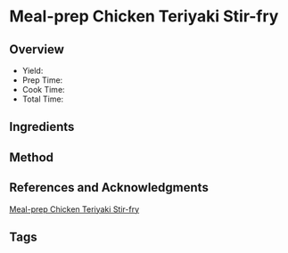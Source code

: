 # Meal-prep Chicken Teriyaki Stir-fry

## Overview

- Yield:
- Prep Time:
- Cook Time:
- Total Time:

## Ingredients


## Method



## References and Acknowledgments

[Meal-prep Chicken Teriyaki Stir-fry](https://tasty.co/recipe/weekday-meal-prep-chicken-teriyaki-stir-fry)

## Tags


